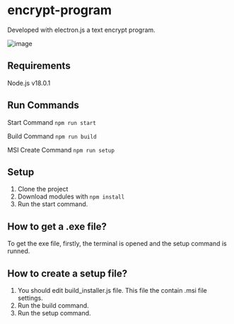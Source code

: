 # encrypt-program

Developed with electron.js a text encrypt program.

![image](https://user-images.githubusercontent.com/64329332/158849053-bf9e6620-b87f-454e-b7cb-04a321e75ca0.png)

## Requirements
Node.js v18.0.1

## Run Commands

Start Command
`npm run start`

Build Command
`npm run build`

MSI Create Command
`npm run setup`

## Setup

1) Clone the project
2) Download modules with `npm install`
3) Run the start command.

## How to get a .exe file?
To get the exe file, firstly, the terminal is opened and the setup command is runned.

## How to create a setup file?
1) You should edit build_installer.js file. This file the contain .msi file settings.
2) Run the build command.
3) Run the setup command.

